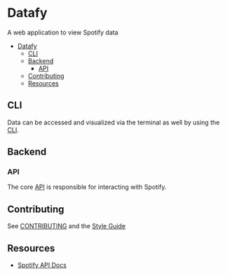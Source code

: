 # Datafy

A web application to view Spotify data

- [Datafy](#datafy)
  - [CLI](#cli)
  - [Backend](#backend)
    - [API](#api)
  - [Contributing](#contributing)
  - [Resources](#resources)

## CLI

Data can be accessed and visualized via the terminal as well by using the [CLI](./cli/README.md).

## Backend

### API

The core [API](./backend/api/README.md) is responsible for interacting with Spotify.

## Contributing

See [CONTRIBUTING](CONTRIBUTING.md) and the [Style Guide](style-guide.md)

## Resources

- [Spotify API Docs](https://developer.spotify.com/documentation/web-api/reference/#/)
